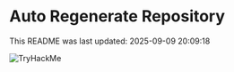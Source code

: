 # Auto Regenerate Repository

This README was last updated: 2025-09-09 20:09:18

 ![TryHackMe](https://tryhackme.com/badge/533634)